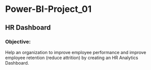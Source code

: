 # Power-BI-Project_01
## HR Dashboard
### Objective:
Help an organization to improve employee performance and improve employee retention (reduce attrition) by creating an HR Analytics Dashboard.
